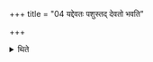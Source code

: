 +++
title = "04 यद्देवतः पशुस्तद् देवतो भवति"

+++

<details><summary>थिते</summary>

4. (The animal-sacrificial bread is) to be offered to that deity to which the animal is offered.
</details>

